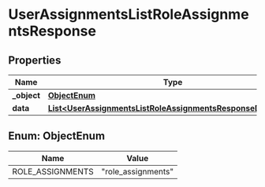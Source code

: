 

# UserAssignmentsListRoleAssignmentsResponse


## Properties

| Name | Type | Description | Notes |
|------------ | ------------- | ------------- | -------------|
|**_object** | [**ObjectEnum**](#ObjectEnum) |  |  |
|**data** | [**List&lt;UserAssignmentsListRoleAssignmentsResponseDataInner&gt;**](UserAssignmentsListRoleAssignmentsResponseDataInner.md) |  |  |



## Enum: ObjectEnum

| Name | Value |
|---- | -----|
| ROLE_ASSIGNMENTS | &quot;role_assignments&quot; |




